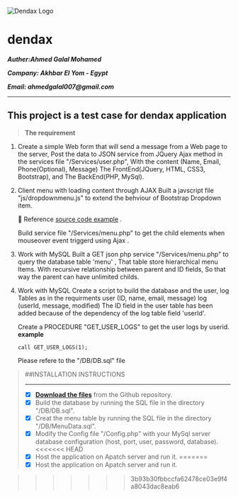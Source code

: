 ![Dendax Logo](http://dendax.com/assets/images/logo-dendax@2x.jpg)
# dendax

**_Auther:Ahmed Galal Mohamed_**

**_Company: Akhbar El Yom - Egypt_**

**_Email: ahmedgalal007@gmail.com_**


-----------------------------------------------------------------------------------------------------------------------------

## This project is a test case for dendax application


> **The requirement** 

1.  Create a simple Web form that will send a message from a Web page to the server, 
    Post the data to JSON service from JQuery Ajax method in the services file "/Services/user.php",
    With the content (Name, Email, Phone(Optional), Message)
    The FrontEnd(JQuery, HTML, CSS3, Bootstrap), and The BackEnd(PHP, MySql).
 
2.  Client menu with loading content through AJAX
    Built a javscript  file  "js/dropdownmenu.js" to extend the behviour of  Bootstrap Dropdown item.

    :green_book: Reference [source code example](http://jsfiddle.net/chirayu45/e02t2jcc/1/) .
     
    Build service file  "/Services/menu.php" to get the child elements when mouseover event triggerd  using Ajax .
     
3.  Work with MySQL
    Built  a GET json php service  "/Services/menu.php" to query the database table 'menu' , 
    That table store hierarchical menu Items.
    With recursive relationship between parent and ID fields, So that way the parent can have unlimited childs.
       
4.  Work with MySQL
    Create a script to build the database and the user, log Tables as in the requirments
    user (ID, name, email, message) 
    log (userId, message, modified)
    The ID field in the user table has been added because of the dependency of the log table field 'userId'.

    Create a PROCEDURE "GET_USER_LOGS"  to get the user logs by userid.
    **example**
    ```
    call GET_USER_LOGS(1);
    ```
    Please refere to the "/DB/DB.sql" file

>##INSTALLATION INSTRUCTIONS
>_______________________
>
>- [x] **[Download the files](https://github.com/ahmedgalal007/dendax.git)** from the Github repository.
>- [x] Build the database by running the SQL file in the directory "/DB/DB.sql".
>- [x] Creat the menu table by running the SQL file in the directory "/DB/MenuData.sql".
>- [x] Modify the Config file "/Config.php" with your MySql server database configuration (host, port, user, password, database).
<<<<<<< HEAD
>- [x] Host the application on Apatch server and run it.
=======
>- [x] Host the application on Apatch server and run it.





>>>>>>> 3b93b30fbbccfa62478ce03e9f4a8043dac8eab6
